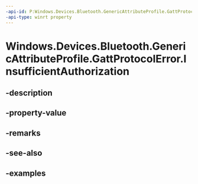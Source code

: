 ```yaml
---
-api-id: P:Windows.Devices.Bluetooth.GenericAttributeProfile.GattProtocolError.InsufficientAuthorization
-api-type: winrt property
---
```


<!-- Property syntax.
public byte InsufficientAuthorization { get; }
-->

# Windows.Devices.Bluetooth.GenericAttributeProfile.GattProtocolError.InsufficientAuthorization

## -description

## -property-value

## -remarks

## -see-also

## -examples

